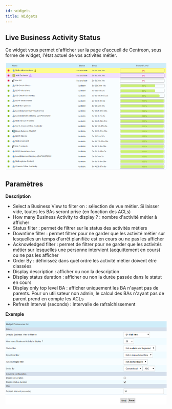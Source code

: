 ```yaml
---
id: widgets
title: Widgets
---
```


## Live Business Activity Status

Ce widget vous permet d'afficher sur la page d'accueil de Centreon, sous
forme de widget, l'état actuel de vos activités métier.

![image](../assets/service-mapping/widget_bam-ba-listing.png)

## Paramètres

**Description**

-   Select a Business View to filter on : sélection de vue métier. Si
    laisser vide, toutes les BAs seront prise (en fonction des ACLs)
-   How many Business Activity to display ? : nombre d'activité métier à
    afficher
-   Status filter : permet de filtrer sur le status des activités métiers
-   Downtime filter : permet filtrer pour ne garder que les activité
    métier sur lesquelles un temps d'arrêt planifiée est en cours ou ne
    pas les afficher
-   Acknowledged filter : permet de filtrer pour ne garder que les
    activités métier sur lesquelles une personne intervient
    (acquittement en cours) ou ne pas les afficher
-   Order By : définissez dans quel ordre les activité métier doivent
    être classées
-   Display description : afficher ou non la description
-   Display status duration : afficher ou non la durée passée dans le
    statut en cours
-   Display only top level BA : afficher uniquement les BA n'ayant pas
    de parents. Pour un utilisateur non admin, le calcul des BAs n'ayant
    pas de parent prend en compte les ACLs
-   Refresh Interval (seconds) : Intervalle de rafraîchissement

**Exemple**

![image](../assets/service-mapping/widget_bam-ba-listing_param.png)
